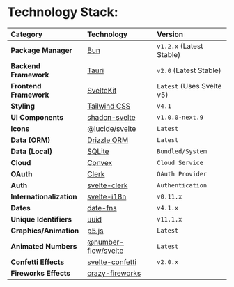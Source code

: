 # **Technology Stack:**

| Category                 | Technology                                                              | Version                   |
| :----------------------- | :---------------------------------------------------------------------- | :------------------------ |
| **Package Manager**      | [Bun](https://bun.com)                                                  | `v1.2.x` (Latest Stable)  |
| **Backend Framework**    | [Tauri](https://v2.tauri.app/start/)                                    | `v2.0` (Latest Stable)    |
| **Frontend Framework**   | [SvelteKit](https://svelte.dev/docs/kit/introduction)                   | `Latest` (Uses Svelte v5) |
| **Styling**              | [Tailwind CSS](https://tailwindcss.com/docs/installation/using-vite)    | `v4.1`                    |
| **UI Components**        | [shadcn-svelte](https://next.shadcn-svelte.com/docs)                    | `v1.0.0-next.9`           |
| **Icons**                | [@lucide/svelte](https://github.com/lucide-icons/lucide)                | `Latest`                  |
| **Data (ORM)**           | [Drizzle ORM](https://orm.drizzle.team/docs/overview)                   | `Latest`                  |
| **Data (Local)**         | [SQLite](https://www.sqlite.org/docs.html)                              | `Bundled/System`          |
| **Cloud**                | [Convex](https://docs.convex.dev/home)                                  | `Cloud Service`           |
| **OAuth**                | [Clerk](https://clerk.com/docs)                                         | `OAuth Provider`          |
| **Auth**                 | [svelte-clerk](https://svelte-clerk.netlify.app/svelte/quickstart.html) | `Authentication`          |
| **Internationalization** | [svelte-i18n](https://github.com/kaisermann/svelte-i18n)                | `v0.11.x`                 |
| **Dates**                | [date-fns](https://date-fns.org/)                                       | `v4.1.x`                  |
| **Unique Identifiers**   | [uuid](https://github.com/uuidjs/uuid)                                  | `v11.1.x`                 |
| **Graphics/Animation**   | [p5.js](https://p5js.org/)                                              | `Latest`                  |
| **Animated Numbers**     | [@number-flow/svelte](https://github.com/barvian/number-flow)           | `Latest`                  |
| **Confetti Effects**     | [svelte-confetti](https://github.com/mitcheljager/svelte-confetti)      | `v2.0.x`                  |
| **Fireworks Effects**    | [crazy-fireworks](https://codepen.io/matt-cannon/pen/YPKGBGm)           |                           |
